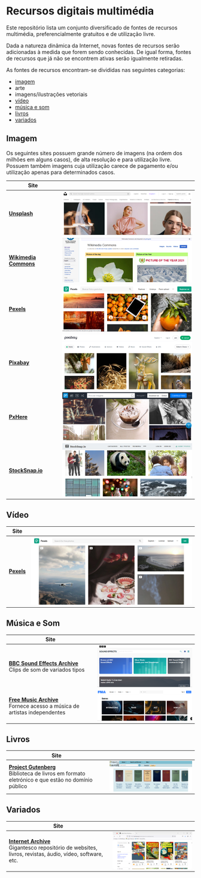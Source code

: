 # Recursos digitais multimédia

Este repositório lista um conjunto diversificado de fontes de recursos multimédia, preferencialmente gratuitos e de utilização livre.

Dada a natureza dinâmica da Internet, novas fontes de recursos serão adicionadas à medida que forem sendo conhecidas. De igual forma, fontes de recursos que já não se encontrem ativas serão igualmente retiradas.

As fontes de recursos encontram-se divididas nas seguintes categorias:

- [imagem](#imagem)
- arte
- imagens/ilustrações vetoriais
- [vídeo](#video)
- [música e som](#musicasom)
- [livros](#livros)
- [variados](#variados)


## <a id="imagem">Imagem</a>

Os seguintes sites possuem grande número de imagens (na ordem dos milhões em alguns casos), de alta resolução e para utilização livre. Possuem também imagens cuja utilização carece de pagamento e/ou utilização apenas para determinados casos. 

|Site||
|---|---|
|**[Unsplash](https://unsplash.com/)**|<img src="imagens/unsplash.png">|
|**[Wikimedia Commons](https://commons.wikimedia.org/wiki/Main_Page)**|<img src="imagens/wikimedia.png">|
|**[Pexels](https://www.pexels.com/)**|<img src="imagens/pexels.png">|
|**[Pixabay](https://pixabay.com/)**|<img src="imagens/pixabay.png">|
|**[PxHere](https://pxhere.com/)**|<img src="imagens/pxhere.png">|
|**[StockSnap.io](https://stocksnap.io/)**|<img src="imagens/stocksnap-io.png">|

## <a id="video">Vídeo</a>

|Site||
|---|---|
|**[Pexels](https://www.pexels.com/videos/)**|<img src="imagens/pexels-video.png">|

## <a id="musicasom">Música e Som</a>

|Site||
|---|---|
|**[BBC Sound Effects Archive](https://sound-effects.bbcrewind.co.uk/)**<br>Clips de som de variados tipos|<img src="imagens/bbc-sound-effects.png">|
|**[Free Music Archive](https://freemusicarchive.org/)**<br>Fornece acesso a música de artistas independentes|<img src="imagens/free-music-archive.png">|

## <a id="livros">Livros</a>

|Site||
|---|---|
|**[Project Gutenberg](https://www.gutenberg.org/)**<br>Biblioteca de livros em formato eletrónico e que estão no domínio público|<img src="imagens/project-gutenberg.png">|

## <a id="variados">Variados</a>

|Site||
|---|---|
|**[Internet Archive](https://archive.org/)**<br>Gigantesco repositório de websites, livros, revistas, áudio, vídeo, software, etc.|<img src="imagens/internet-archive.png">|